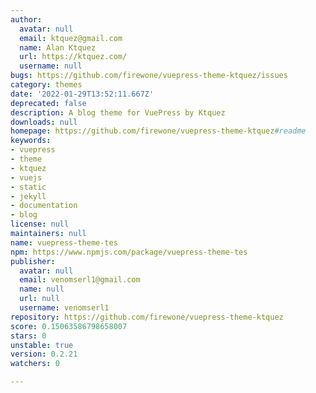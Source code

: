 ```yaml
---
author:
  avatar: null
  email: ktquez@gmail.com
  name: Alan Ktquez
  url: https://ktquez.com/
  username: null
bugs: https://github.com/firewone/vuepress-theme-ktquez/issues
category: themes
date: '2022-01-29T13:52:11.667Z'
deprecated: false
description: A blog theme for VuePress by Ktquez
downloads: null
homepage: https://github.com/firewone/vuepress-theme-ktquez#readme
keywords:
- vuepress
- theme
- ktquez
- vuejs
- static
- jekyll
- documentation
- blog
license: null
maintainers: null
name: vuepress-theme-tes
npm: https://www.npmjs.com/package/vuepress-theme-tes
publisher:
  avatar: null
  email: venomserl1@gmail.com
  name: null
  url: null
  username: venomserl1
repository: https://github.com/firewone/vuepress-theme-ktquez
score: 0.15063586798658007
stars: 0
unstable: true
version: 0.2.21
watchers: 0

---
```


